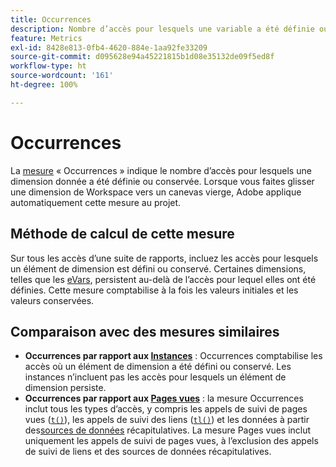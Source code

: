 ```yaml
---
title: Occurrences
description: Nombre d’accès pour lesquels une variable a été définie ou conservée.
feature: Metrics
exl-id: 8428e813-0fb4-4620-884e-1aa92fe33209
source-git-commit: d095628e94a45221815b1d08e35132de09f5ed8f
workflow-type: ht
source-wordcount: '161'
ht-degree: 100%

---
```


# Occurrences

La [mesure](overview.md) « Occurrences » indique le nombre d’accès pour lesquels une dimension donnée a été définie ou conservée. Lorsque vous faites glisser une dimension de Workspace vers un canevas vierge, Adobe applique automatiquement cette mesure au projet.

## Méthode de calcul de cette mesure

Sur tous les accès d’une suite de rapports, incluez les accès pour lesquels un élément de dimension est défini ou conservé. Certaines dimensions, telles que les [eVars](../dimensions/evar.md), persistent au-delà de l’accès pour lequel elles ont été définies. Cette mesure comptabilise à la fois les valeurs initiales et les valeurs conservées.

## Comparaison avec des mesures similaires

* **Occurrences par rapport aux [Instances](instances.md)** : Occurrences comptabilise les accès où un élément de dimension a été défini ou conservé. Les instances n’incluent pas les accès pour lesquels un élément de dimension persiste.
* **Occurrences par rapport aux [Pages vues](page-views.md)** : la mesure Occurrences inclut tous les types d’accès, y compris les appels de suivi de pages vues ([`t()`](/help/implement/vars/functions/t-method.md)), les appels de suivi des liens ([`tl()`](/help/implement/vars/functions/tl-method.md)) et les données à partir des[sources de données](/help/import/data-sources/overview.md) récapitulatives. La mesure Pages vues inclut uniquement les appels de suivi de pages vues, à l’exclusion des appels de suivi de liens et des sources de données récapitulatives.
